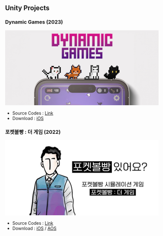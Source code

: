 ## Unity Projects
### Dynamic Games (2023)
<a href="https://sundragon.net/dynamic-games"><img src="https://github.com/Sundrago/Sundrago/blob/d7547594a89bdeba961badb79c57d2613a73ddfc/8ab3b553-21b1-4bc0-9a98-4d1942cf4b08_rw2_1200.jpg" width="500" ></a>
- Source Codes : [Link](https://github.com/Sundrago/DynamicGames)
- Download : [iOS](https://apps.apple.com/us/app/dynamic-games-games-on-island/id6443782791)

### 포켓볼빵 : 더 게임 (2022)
<a href="https://sundragon.net/16303352797354"><img src="https://github.com/Sundrago/Sundrago/blob/d7547594a89bdeba961badb79c57d2613a73ddfc/8ab3b553-21b1-4bc0-9a98-4d1942cf4b08_rw_1200.jpg" width="500" ></a>
- Source Codes : [Link](https://github.com/Sundrago/pocket_bbang)
- Download : [iOS](https://apps.apple.com/us/app/%ED%8F%AC%EC%BC%93%EB%B3%BC%EB%B9%B5-%EB%8D%94%EA%B2%8C%EC%9E%84/id1617538393) / [AOS](https://play.google.com/store/apps/details?id=net.sundragon.bbang)

<!--
## 🔗 Links
[![portfolio](https://img.shields.io/badge/my_portfolio-000?style=for-the-badge&logo=ko-fi&logoColor=white)](https://sundragon.net/)


**Sundrago/Sundrago** is a ✨ _special_ ✨ repository because its `README.md` (this file) appears on your GitHub profile.

Here are some ideas to get you started:

- 🔭 I’m currently working on ...
- 🌱 I’m currently learning ...
- 👯 I’m looking to collaborate on ...
- 🤔 I’m looking for help with ...
- 💬 Ask me about ...
- 📫 How to reach me: ...
- 😄 Pronouns: ...
- ⚡ Fun fact: ...
-->
